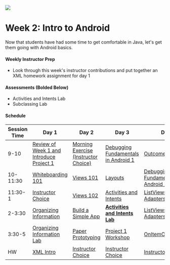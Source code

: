 ![](https://ga-dash.s3.amazonaws.com/production/assets/logo-9f88ae6c9c3871690e33280fcf557f33.png)

# Week 2: Intro to Android

Now that students have had some time to get comfortable in Java, let's get them going with Android basics.  

#### Weekly Instructor Prep


- Look through this week's instructor contributions and put together an XML homework assignment for day 1

#### Assessments (Bolded Below)

- Activities and Intents Lab
- Subclassing Lab

#### Schedule


Session Time | Day 1 | Day 2 | Day 3 | Day 4 | Day 5
 --- | --- | --- | --- | ---  | ---
9-10 | [Review of Week 1 and Introduce Project 1][2-1A] | [Morning Exercise (Instructor Choice)][2-2A] | [Debugging Fundamentals in Android 1][2-3A] | [Outcomes 2][2-4A] | [Reflection][2-5A]
10-11:30 | [Whiteboarding 101][2-1B] | [Views 101][2-2B] | [Layouts][2-3B] | [Debugging Fundamentals in Android 2][2-4B] | [Classes][2-5B]
11:30-1 | [Instructor Choice][2-1C] | [Views 102][2-2C] | [Activities and Intents][2-3C] | [ListViews, List Adapters][2-4C] | [Creating Classes Lab][2-5C]
2-3:30 | [Organizing Information][2-1D] | [Build a Simple App][2-2D] | [**Activities and Intents Lab**][2-3D] | [ListViews, List Adapters Lab][2-4D] | [Subclassing][2-5D]
3:30-5 | [Organizing Information Lab][2-1E] | [Paper Prototyping][2-2E] | [Project 1 Workshop][2-3E] | [OnItemClickListener][2-4E] | [**Subclassing Lab**][2-5E]
HW | [XML Intro][2-1F] | [Instructor Choice][2-2F] | [Instructor Choice][2-3F] | [Instructor Choice][2-4F] | [Instructor Choice][2-5F]



[2-1A]: ../recurring-materials/morning-exercises-review
[2-1B]: baseline-materials/whiteboarding-lesson
[2-1C]: ../recurring-materials/instructor-choice
[2-1D]: baseline-materials/organizing-info-lesson
[2-1E]: baseline-materials/organizing-info-lab
[2-1F]: baseline-materials/xml-intro-hw

[2-2A]: ../recurring-materials/morning-exercises-review
[2-2B]: baseline-materials/views-101-lesson
[2-2C]: baseline-materials/views-102-lesson
[2-2D]: baseline-materials/build-a-simple-app-lab
[2-2E]: baseline-materials/paper-prototyping-lesson
[2-2F]: ../recurring-materials/instructor-choice

[2-3A]: baseline-materials/debugging-fundamentals-1-lesson
[2-3B]: baseline-materials/layouts-lesson
[2-3C]: baseline-materials/activities-and-intents-lesson
[2-3D]: baseline-materials/activities-and-intents-lab
[2-3E]: ../recurring-materials/project-workshop
[2-3F]: ../recurring-materials/instructor-choice

[2-4A]: ../recurring-materials/outcomes
[2-4B]: baseline-materials/debugging-fundamentals-2-lesson
[2-4C]: baseline-materials/listviews-list-adapters-lesson
[2-4D]: baseline-materials/listviews-list-adapters-lab
[2-4E]: baseline-materials/onitemclicklistener-lesson
[2-4F]: ../recurring-materials/instructor-choice

[2-5A]: ../recurring-materials/reflection
[2-5B]: baseline-materials/classes-lesson
[2-5C]: baseline-materials/classes-lab
[2-5D]: baseline-materials/subclassing-lesson
[2-5E]: baseline-materials/subclassing-lab
[2-5F]: ../recurring-materials/instructor-choice


<!-- HW | [Intro to XML][2-1F] | [Mad Libs in Android Part 1][2-2F] | [Mad Libs in Android Part 2][2-3F] | [Read About Event Handlers][2-4F] | [Classes/subclasses Hw][2-5F] -->
